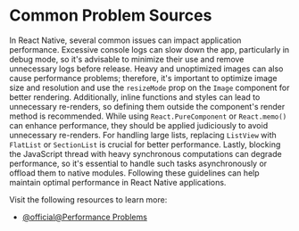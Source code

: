 # Common Problem Sources

In React Native, several common issues can impact application performance. Excessive console logs can slow down the app, particularly in debug mode, so it's advisable to minimize their use and remove unnecessary logs before release. Heavy and unoptimized images can also cause performance problems; therefore, it's important to optimize image size and resolution and use the `resizeMode` prop on the `Image` component for better rendering. Additionally, inline functions and styles can lead to unnecessary re-renders, so defining them outside the component's render method is recommended. While using `React.PureComponent` or `React.memo()` can enhance performance, they should be applied judiciously to avoid unnecessary re-renders. For handling large lists, replacing `ListView` with `FlatList` or `SectionList` is crucial for better performance. Lastly, blocking the JavaScript thread with heavy synchronous computations can degrade performance, so it's essential to handle such tasks asynchronously or offload them to native modules. Following these guidelines can help maintain optimal performance in React Native applications.

Visit the following resources to learn more:

- [@official@Performance Problems](https://reactnative.dev/docs/performance#common-sources-of-performance-problems)
